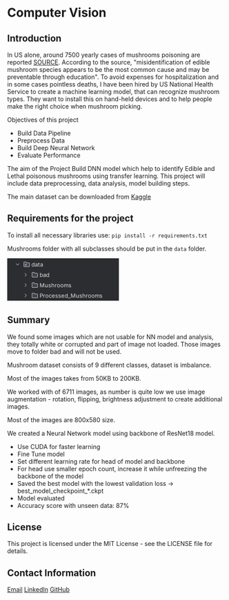 # Computer Vision

## Introduction

In US alone, around 7500 yearly cases of mushrooms poisoning are 
reported [SOURCE](https://www.tandfonline.com/doi/full/10.1080/00275514.2018.1479561). According to the source, 
"misidentification of edible mushroom species appears to be the most common cause 
and may be preventable through education". To avoid expenses for hospitalization 
and in some cases pointless deaths, I have been hired by US National Health 
Service to create a machine learning model, that can recognize mushroom types. 
They want to install this on hand-held devices and to help people make the 
right choice when mushroom picking.


Objectives of this project
<ul>
    <li>Build Data Pipeline</li>
    <li>Preprocess Data</li>
    <li>Build Deep Neural Network</li>
    <li>Evaluate Performance</li>
</ul>

The aim of the Project
Build DNN model which help to identify Edible and Lethal poisonous mushrooms using transfer learning. This project will include data preprocessing, data analysis, model building steps.

The main dataset can be downloaded from [Kaggle](https://www.kaggle.com/maysee/mushrooms-classification-common-genuss-images)


## Requirements for the project

To install all necessary libraries use: `pip install -r requirements.txt`

Mushrooms folder with all subclasses should be put in the `data` folder.

![img.png](images/structure_data.png)

## Summary

We found some images which are not usable for NN model and analysis, 
they totally white or corrupted and part of image not loaded. Those images move to 
folder bad and will not be used.

Mushroom dataset consists of 9 different classes, dataset is imbalance. 

Most of the images takes from 50KB to 200KB. 

We worked with of 6711 images, as number is quite low we use image augmentation - 
rotation, flipping, brightness adjustment to create additional images.

Most of the images are 800x580 size.

We created a Neural Network model using backbone of ResNet18 model.
<ul>
    <li>Use CUDA for faster learning</li>
    <li>Fine Tune model</li>
    <li>Set different learning rate for head of model and backbone</li>
    <li>For head use smaller epoch count, increase it while unfreezing the 
backbone of the model</li>
    <li>Saved the best model with the lowest validation loss -> best_model_checkpoint_*.ckpt</li>
    <li>Model evaluated</li>
    <li>Accuracy score with unseen data: 87%</li>
</ul>


## License
This project is licensed under the MIT License - see the LICENSE file for details.

## Contact Information
[Email](ricardas.poskrebysev@gmail.com)
[LinkedIn](https://www.linkedin.com/in/ri%C4%8Dardas-poskreby%C5%A1evas-665207206/)
[GitHub](https://github.com/Riciokzz)
